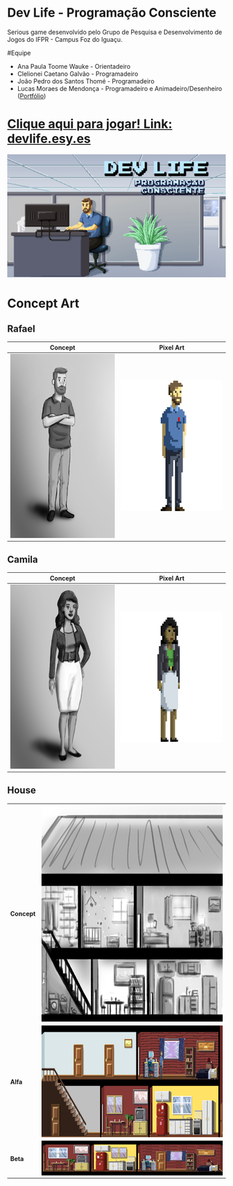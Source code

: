 # Dev Life - Programação Consciente
Serious game desenvolvido pelo Grupo de Pesquisa e Desenvolvimento de Jogos do IFPR - Campus Foz do Iguaçu.

#Equipe

* Ana Paula Toome Wauke - Orientadeiro
* Clelionei Caetano Galvão - Programadeiro
* João Pedro dos Santos Thomé - Programadeiro 
* Lucas Moraes de Mendonça - Programadeiro e Animadeiro/Desenheiro ([Portfólio](http://lmoraes.tumblr.com))


# [Clique aqui para jogar! Link: devlife.esy.es](http://devlife.esy.es/jogo)

![alt tag](/illustration/main.png?raw=true "Ilustração de Lucas Moraes")

# Concept Art

## Rafael

Concept | Pixel Art
--------- | ------
<img src="https://github.com/jogosifpr/devlife/blob/master/illustration/characters/concept/rafael.png" width="300" height="424"/> | <img src="https://github.com/jogosifpr/devlife/blob/master/illustration/characters/pixelArt/rafaelPixel_red.png" width="300" height="300"/>

## Camila

Concept | Pixel Art
--------- | ------
<img src="https://github.com/jogosifpr/devlife/blob/master/illustration/characters/concept/camila.png" width="300" height="424"/> | <img src="https://github.com/jogosifpr/devlife/blob/master/illustration/characters/pixelArt/camilaPixel_red.png" width="300" height="300"/>

## House

<table>
    <tr>
        <td><b>Concept</b></td>
        <td><img src="https://github.com/jogosifpr/devlife/blob/master/illustration/house/concept/house.jpg" width="735" height="500"/></td>
    </tr>
    <tr>
        <td><b>Alfa</b></td>
        <td><img src="https://github.com/jogosifpr/devlife/blob/master/illustration/house/pixelArt/house_alfa.png" width="735" height="257"/></td>
    </tr>
    <tr>
        <td><b>Beta</b></td>
        <td><img src="https://github.com/jogosifpr/devlife/blob/master/illustration/house/pixelArt/house_beta.png"/></td>
    </tr>
<table>
